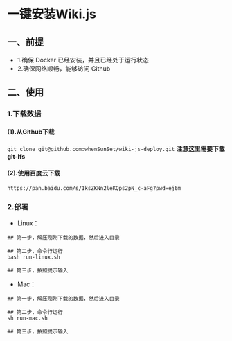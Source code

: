 # 一键安装Wiki.js

## 一、前提

- 1.确保 Docker 已经安装，并且已经处于运行状态
- 2.确保网络顺畅，能够访问 Github


## 二、使用

### 1.下载数据

#### (1).从Github下载

`git clone git@github.com:whenSunSet/wiki-js-deploy.git`
**注意这里需要下载 git-lfs**

#### (2).使用百度云下载
```
https://pan.baidu.com/s/1ksZKNn2leKQps2pN_c-aFg?pwd=ej6m
```

### 2.部署

- Linux：
```shell
## 第一步，解压刚刚下载的数据，然后进入目录

## 第二步，命令行运行
bash run-linux.sh

## 第三步，按照提示输入
```
- Mac：

```shell
## 第一步，解压刚刚下载的数据，然后进入目录

## 第二步，命令行运行
sh run-mac.sh

## 第三步，按照提示输入
```